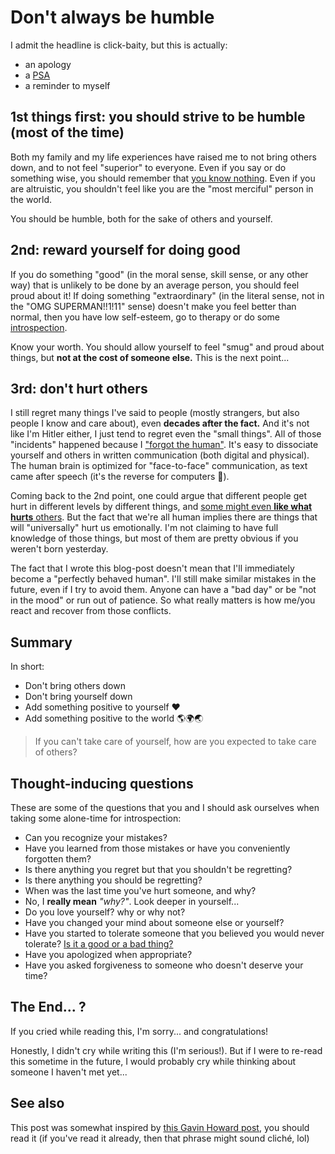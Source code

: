 # Don't always be humble
I admit the headline is click-baity, but this is actually:
- an apology
- a [PSA](https://en.wikipedia.org/wiki/Public_service_announcement)
- a reminder to myself

## 1st things first: you should strive to be humble (most of the time)

Both my family and my life experiences have raised me to not bring others down, and to not feel "superior" to everyone. Even if you say or do something wise, you should remember that [you know nothing](https://en.wikipedia.org/wiki/I_know_that_I_know_nothing). Even if you are altruistic, you shouldn't feel like you are the "most merciful" person in the world.

You should be humble, both for the sake of others and yourself.

## 2nd: reward yourself for doing good

If you do something "good" (in the moral sense, skill sense, or any other way) that is unlikely to be done by an average person, you should feel proud about it! If doing something "extraordinary" (in the literal sense, not in the "OMG SUPERMAN!!1!11" sense) doesn't make you feel better than normal, then you have low self-esteem, go to therapy or do some [introspection](https://en.wikipedia.org/wiki/Introspection).

Know your worth. You should allow yourself to feel "smug" and proud about things, but **not at the cost of someone else.** This is the next point...

## 3rd: don't hurt others

I still regret many things I've said to people (mostly strangers, but also people I know and care about), even **decades after the fact.** And it's not like I'm Hitler either, I just tend to regret even the "small things". All of those "incidents" happened because I ["forgot the human"](https://staff.washington.edu/janzen/wireframe/Netiquette%20Site/remember-the-human.html). It's easy to dissociate yourself and others in written communication (both digital and physical). The human brain is optimized for "face-to-face" communication, as text came after speech (it's the reverse for computers 🤔).

Coming back to the 2nd point, one could argue that different people get hurt in different levels by different things, and [some might even **like what hurts** others](https://en.wikipedia.org/wiki/Masochism). But the fact that we're all human implies there are things that will "universally" hurt us emotionally. I'm not claiming to have full knowledge of those things, but most of them are pretty obvious if you weren't born yesterday.

The fact that I wrote this blog-post doesn't mean that I'll immediately become a "perfectly behaved human". I'll still make similar mistakes in the future, even if I try to avoid them. Anyone can have a "bad day" or be "not in the mood" or run out of patience. So what really matters is how me/you react and recover from those conflicts.

## Summary
In short:
- Don't bring others down
- Don't bring yourself down
- Add something positive to yourself ❤️
- Add something positive to the world 🌎🌍🌏

> If you can't take care of yourself, how are you expected to take care of others?

## Thought-inducing questions
These are some of the questions that you and I should ask ourselves when taking some alone-time for introspection:
- Can you recognize your mistakes?
- Have you learned from those mistakes or have you conveniently forgotten them?
- Is there anything you regret but that you shouldn't be regretting?
- Is there anything you should be regretting?
- When was the last time you've hurt someone, and why?
- No, I **really mean** _"why?"_. Look deeper in yourself...
- Do you love yourself? why or why not?
- Have you changed your mind about someone else or yourself?
- Have you started to tolerate someone that you believed you would never tolerate? [Is it a good or a bad thing?](https://en.wikipedia.org/wiki/Paradox_of_tolerance)
- Have you apologized when appropriate?
- Have you asked forgiveness to someone who doesn't deserve your time?


## The End... ?
If you cried while reading this, I'm sorry... and congratulations!

Honestly, I didn't cry while writing this (I'm serious!). But if I were to re-read this sometime in the future, I would probably cry while thinking about someone I haven't met yet...

## See also
This post was somewhat inspired by [this Gavin Howard post](https://gavinhoward.com/2024/09/to-broadcast-or-not-to-broadcast-a-nuanced-perspective/), you should read it (if you've read it already, then that phrase might sound cliché, lol)
